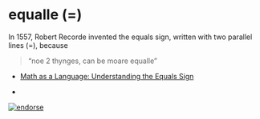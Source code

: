 # equalle (=)
In 1557, Robert Recorde invented the equals sign, written with two parallel lines (=), because 
>“noe 2 thynges, can be moare equalle”

* [Math as a Language: Understanding the Equals Sign](http://betterexplained.com/articles/math-as-language-understanding-the-equals-sign/)

-
[![endorse](http://api.coderwall.com/emjayess/endorsecount.png)](http://coderwall.com/emjayess)